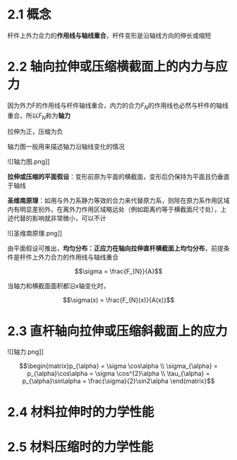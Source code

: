 # 2.1 概念

杆件上外力合力的**作用线与轴线重合**，杆件变形是沿轴线方向的伸长或缩短

# 2.2 轴向拉伸或压缩横截面上的内力与应力

因为外力F的作用线与杆件轴线重合，内力的合力$F_{N}$的作用线也必然与杆件的轴线重合，所以$F_{N}$称为**轴力**

拉伸为正，压缩为负

轴力图一般用来描述轴力沿轴线变化的情况

![[轴力图.png]]

**拉伸或压缩的平面假设**：变形前原为平面的横截面，变形后仍保持为平面且仍垂直于轴线

**圣维南原理**：如用与外力系静力等效的合力来代替原力系，则除在原力系作用区域内有明显差别外，在离外力作用区域略远处（例如距离约等于横截面尺寸处），上述代替的影响就非常微小，可以不计

![[圣维南原理.png]]

由平面假设可推出，**均匀分布：正应力在轴向拉伸直杆横截面上均匀分布**，前提条件是杆件上外力合力的作用线与轴线重合

$$\sigma = \frac{F_{N}}{A}$$

当轴力和横截面面积都沿x轴变化时，

$$\sigma(x) = \frac{F_{N}(x)}{A(x)}$$

# 2.3 直杆轴向拉伸或压缩斜截面上的应力

![[轴力.png]]

$$\begin{matrix}p_{\alpha} = \sigma \cos\alpha  \\ \sigma_{\alpha} = p_{\alpha}\cos\alpha = \sigma \cos^{2}\alpha  \\ \tau_{\alpha} = p_{\alpha}\sin\alpha = \frac{\sigma}{2}\sin2\alpha \end{matrix}$$

# 2.4 材料拉伸时的力学性能

# 2.5 材料压缩时的力学性能


